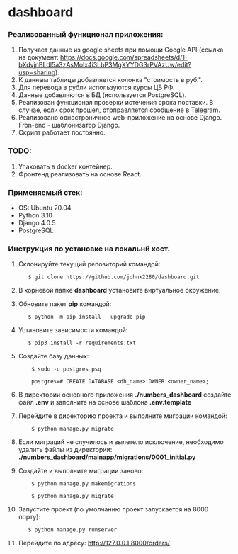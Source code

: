 # dashboard

### Реализованный функционал приложения:
1. Получает данные из google sheets при помощи Google API (ссылка на документ: https://docs.google.com/spreadsheets/d/1-bXdvjnBLdl5a3zAsMolx4i3LbP3MgXYYDG3rPVAzUw/edit?usp=sharing).
2. К данным таблицы добавляется колонка "стоимость в руб.".
3. Для перевода в рубли используются курсы ЦБ РФ.
4. Данные добавляются в БД (используется PostgreSQL).
5. Реализован функционал проверки истечения срока поставки. В случае, если срок прошел, отрправляется сообщение в Telegram.
6. Реализовано одностроничное web-приложение на основе Django. Fron-end - шаблонизатор Django.
7. Скрипт работает постоянно.

### TODO:
1. Упаковать в docker контейнер.
2. Фронтенд реализовать на основе React.

### Применяемый стек:
- OS: Ubuntu 20.04
- Python 3.10
- Django 4.0.5
- PostgreSQL

### Инструкция по установке на локальнй хост.
1. Склонируйте текущий репозиторий командой:

          $ git clone https://github.com/johnk2280/dashboard.git
          
2. В корневой папке **dashboard** установите виртуальное окружение.
3. Обновите пакет **pip** командой:

          $ python -m pip install --upgrade pip
          
4. Установите зависимости командой:

          $ pip3 install -r requirements.txt
          
                   
5. Создайте базу данных:


           $ sudo -u postgres psq

           postgres=# CREATE DATABASE <db_name> OWNER <owner_name>;


6. В директории основного приложения **./numbers_dashboard** создайте файл **.env** и заполните на основе шаблона **.env.template**
7. Перейдите в директорию проекта и выполните миграции командой:
            
           $ python manage.py migrate
           
8. Если миграций не случилось и вылетело исключение, необходимо удалить файлы из директории:
**./numbers_dashboard/mainapp/migrations/0001_initial.py**
9. Создайте и выполните миграции заново:

           $ python manage.py makemigrations

           $ python manage.py migrate

10. Запустите проект (по умолчанию проект запускается на 8000 порту):

           $ python manage.py runserver
           
11. Перейдите по адресу: http://127.0.0.1:8000/orders/
